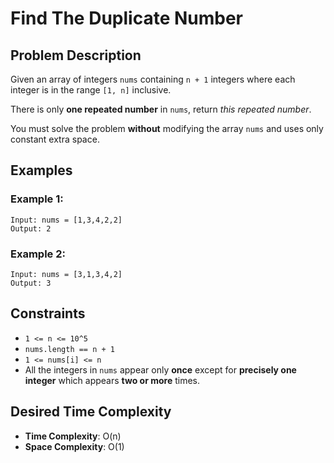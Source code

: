 # Find The Duplicate Number

## Problem Description

Given an array of integers `nums` containing `n + 1` integers where each integer is in the range `[1, n]` inclusive.

There is only **one repeated number** in `nums`, return _this repeated number_.

You must solve the problem **without** modifying the array `nums` and uses only constant extra space.

## Examples

### Example 1:

```
Input: nums = [1,3,4,2,2]
Output: 2
```

### Example 2:

```
Input: nums = [3,1,3,4,2]
Output: 3
```

## Constraints

- `1 <= n <= 10^5`
- `nums.length == n + 1`
- `1 <= nums[i] <= n`
- All the integers in `nums` appear only **once** except for **precisely one integer** which appears **two or more** times.

## Desired Time Complexity

- **Time Complexity**: O(n)
- **Space Complexity**: O(1)
